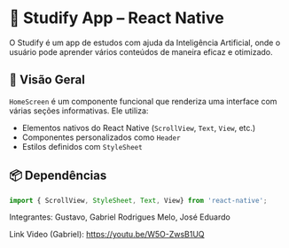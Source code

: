 # 📱 Studify App – React Native

O Studify é um app de estudos com ajuda da Inteligência Artificial, onde o usuário pode aprender vários conteúdos de maneira eficaz e otimizado.

## 🧩 Visão Geral

`HomeScreen` é um componente funcional que renderiza uma interface com várias seções informativas. Ele utiliza:

- Elementos nativos do React Native (`ScrollView`, `Text`, `View`, etc.)
- Componentes personalizados como `Header`
- Estilos definidos com `StyleSheet`

## 📦 Dependências

```ts
import { ScrollView, StyleSheet, Text, View} from 'react-native';
```
Integrantes: Gustavo, Gabriel Rodrigues Melo, José Eduardo

Link Video (Gabriel): https://youtu.be/W5O-ZwsB1UQ
